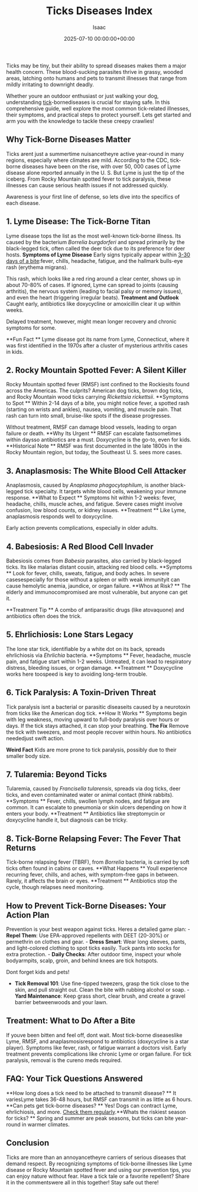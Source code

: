 ﻿---
title: Ticks Diseases Index
description: Ticks may be tiny, but their ability to spread diseases makes them a major health concern. These blood-sucking parasites thrive in grassy, wooded areas,...
slug: /ticks-diseases-index/
date: 2025-07-10 00:00:00+00:00
lastmod: 2025-07-10 00:00:00+03:00
author: Isaac
categories:
- Guide
- Ticks
tags:
- guide
- tick
- disease
layout: post
---

Ticks may be tiny, but their ability to spread diseases makes them a major health concern. These blood-sucking parasites thrive in grassy, wooded areas, latching onto humans and pets to transmit illnesses that range from mildly irritating to downright deadly.

Whether youre an outdoor enthusiast or just walking your dog, understanding [tick](https://pestpolicy.com/how-long-do-ticks-live-on-humans/)-bornediseases is crucial for staying safe. In this comprehensive guide, well explore the most common tick-related illnesses, their symptoms, and practical steps to protect yourself. Lets get started and arm you with the knowledge to tackle these creepy crawlies!

##  Why Tick-Borne Diseases Matter

Ticks arent just a summertime nuisancetheyre active year-round in many regions, especially where climates are mild. According to the CDC, tick-borne diseases have been on the rise, with over 50, 000 cases of Lyme disease alone reported annually in the U. S. But Lyme is just the tip of the iceberg. From Rocky Mountain spotted fever to tick paralysis, these illnesses can cause serious health issues if not addressed quickly.

Awareness is your first line of defense, so lets dive into the specifics of each disease.

##  1. Lyme Disease: The Tick-Borne Titan

Lyme disease tops the list as the most well-known tick-borne illness. Its caused by the bacterium *Borrelia burgdorferi* and spread primarily by the black-legged tick, often called the deer tick due to its preference for deer hosts. **Symptoms of Lyme Disease** Early signs typically appear within [3-30 days of a bite](https://pestpolicy.com/how-long-do-ticks-live-on-humans/):fever, chills, headache, fatigue, and the hallmark bulls-eye rash (erythema migrans).

This rash, which looks like a red ring around a clear center, shows up in about 70-80% of cases. If ignored, Lyme can spread to joints (causing arthritis), the nervous system (leading to facial palsy or memory issues), and even the heart (triggering irregular beats). **Treatment and Outlook** Caught early, antibiotics like doxycycline or amoxicillin clear it up within weeks.

Delayed treatment, however, might mean longer recovery and chronic symptoms for some.

**Fun Fact ** Lyme disease got its name from Lyme, Connecticut, where it was first identified in the 1970s after a cluster of mysterious arthritis cases in kids.

##  2. Rocky Mountain Spotted Fever: A Silent Killer

Rocky Mountain spotted fever (RMSF) isnt confined to the Rockiesits found across the Americas. The culprits? American dog ticks, brown dog ticks, and Rocky Mountain wood ticks carrying *Rickettsia rickettsii*. **Symptoms to Spot ** Within 2-14 days of a bite, you might notice fever, a spotted rash (starting on wrists and ankles), nausea, vomiting, and muscle pain. That rash can turn into small, bruise-like spots if the disease progresses.

Without treatment, RMSF can damage blood vessels, leading to organ failure or death. **Why Its Urgent ** RMSF can escalate fastsometimes within daysso antibiotics are a must. Doxycycline is the go-to, even for kids. **Historical Note ** RMSF was first documented in the late 1800s in the Rocky Mountain region, but today, the Southeast U. S. sees more cases.

##  3. Anaplasmosis: The White Blood Cell Attacker

Anaplasmosis, caused by *Anaplasma phagocytophilum*, is another black-legged tick specialty. It targets white blood cells, weakening your immune response. **What to Expect ** Symptoms hit within 1-2 weeks: fever, headache, chills, muscle aches, and fatigue. Severe cases might involve confusion, low blood counts, or kidney issues. **Treatment ** Like Lyme, anaplasmosis responds well to doxycycline.

Early action prevents complications, especially in older adults.

##  4. Babesiosis: A Red Blood Cell Invader

Babesiosis comes from *Babesia* parasites, also carried by black-legged ticks. Its like malarias distant cousin, attacking red blood cells. **Symptoms ** Look for fever, chills, sweats, fatigue, and body aches. In severe casesespecially for those without a spleen or with weak immunityit can cause hemolytic anemia, jaundice, or organ failure. **Whos at Risk? ** The elderly and immunocompromised are most vulnerable, but anyone can get it.

**Treatment Tip ** A combo of antiparasitic drugs (like atovaquone) and antibiotics often does the trick.

##  5. Ehrlichiosis: Lone Stars Legacy

The lone star tick, identifiable by a white dot on its back, spreads ehrlichiosis via *Ehrlichia* bacteria. **Symptoms ** Fever, headache, muscle pain, and fatigue start within 1-2 weeks. Untreated, it can lead to respiratory distress, bleeding issues, or organ damage. **Treatment ** Doxycycline works here toospeed is key to avoiding long-term trouble.

##  6. Tick Paralysis: A Toxin-Driven Threat

Tick paralysis isnt a bacterial or parasitic diseaseits caused by a neurotoxin from ticks like the American dog tick. **How It Works ** Symptoms begin with leg weakness, moving upward to full-body paralysis over hours or days. If the tick stays attached, it can stop your breathing. **The Fix** Remove the tick with tweezers, and most people recover within hours. No antibiotics neededjust swift action.

**Weird Fact** Kids are more prone to tick paralysis, possibly due to their smaller body size.

##  7. Tularemia: Beyond Ticks

Tularemia, caused by *Francisella tularensis*, spreads via dog ticks, deer ticks, and even contaminated water or animal contact (think rabbits). **Symptoms ** Fever, chills, swollen lymph nodes, and fatigue are common. It can escalate to pneumonia or skin ulcers depending on how it enters your body. **Treatment ** Antibiotics like streptomycin or doxycycline handle it, but diagnosis can be tricky.

##  8. Tick-Borne Relapsing Fever: The Fever That Returns

Tick-borne relapsing fever (TBRF), from *Borrelia* bacteria, is carried by soft ticks often found in cabins or caves. **What Happens ** Youll experience recurring fever, chills, and aches, with symptom-free gaps in between. Rarely, it affects the brain or eyes. **Treatment ** Antibiotics stop the cycle, though relapses need monitoring.

##  How to Prevent Tick-Borne Diseases: Your Action Plan

Prevention is your best weapon against ticks. Heres a detailed game plan: - **Repel Them**: Use EPA-approved repellents with DEET (20-30%) or permethrin on clothes and gear. - **Dress Smart**: Wear long sleeves, pants, and light-colored clothing to spot ticks easily. Tuck pants into socks for extra protection. - **Daily Checks**: After outdoor time, inspect your whole bodyarmpits, scalp, groin, and behind knees are tick hotspots.

Dont forget kids and pets!

- **Tick Removal 101**: Use fine-tipped tweezers, grasp the tick close to the skin, and pull straight out. Clean the bite with rubbing alcohol or soap. - **Yard Maintenance**: Keep grass short, clear brush, and create a gravel barrier betweenwoods and your lawn.

##  Treatment: What to Do After a Bite

If youve been bitten and feel off, dont wait. Most tick-borne diseaseslike Lyme, RMSF, and anaplasmosisrespond to antibiotics (doxycycline is a star player). Symptoms like fever, rash, or fatigue warrant a doctors visit. Early treatment prevents complications like chronic Lyme or organ failure. For tick paralysis, removal is the cureno meds required.

##  FAQ: Your Tick Questions Answered

**How long does a tick need to be attached to transmit disease? ** It variesLyme takes 36-48 hours, but RMSF can transmit in as little as 6 hours. **Can pets get tick-borne diseases? ** Yes! Dogs can contract Lyme, ehrlichiosis, and more. [Check them regularly](https://pestpolicy.com/best-tick-collars-for-dogs/).**Whats the riskiest season for ticks? ** Spring and summer are peak seasons, but ticks can bite year-round in warmer climates.

##  Conclusion

Ticks are more than an annoyancetheyre carriers of serious diseases that demand respect. By recognizing symptoms of tick-borne illnesses like Lyme disease or Rocky Mountain spotted fever and using our prevention tips, you can enjoy nature without fear. Have a tick tale or a favorite repellent? Share it in the commentswere all in this together! Stay safe out there!

